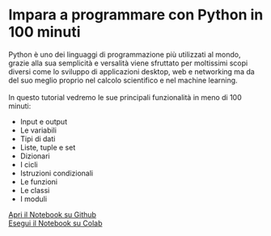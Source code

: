 # Impara a programmare con Python in 100 minuti

Python è uno dei linguaggi di programmazione più utilizzati al mondo, grazie alla sua semplicità e versalità viene sfruttato per moltissimi scopi diversi come lo sviluppo di applicazioni desktop, web e networking ma da del suo meglio proprio nel calcolo scientifico e nel machine learning. 
<br><br>
In questo tutorial vedremo le sue principali funzionalità in meno di 100 minuti:
- Input e output
- Le variabili
- Tipi di dati
- Liste, tuple e set
- Dizionari
- I cicli
- Istruzioni condizionali
- Le funzioni
- Le classi
- I moduli

[Apri il Notebook su Github](https://github.com/ProfAI/Python-in-100-minuti/blob/master/python_in_100_minuti.ipynb)
<br>
[Esegui il Notebook su Colab](https://colab.research.google.com/github/ProfAI/Python-in-100-minuti/blob/master/python_in_100_minuti.ipynb)
